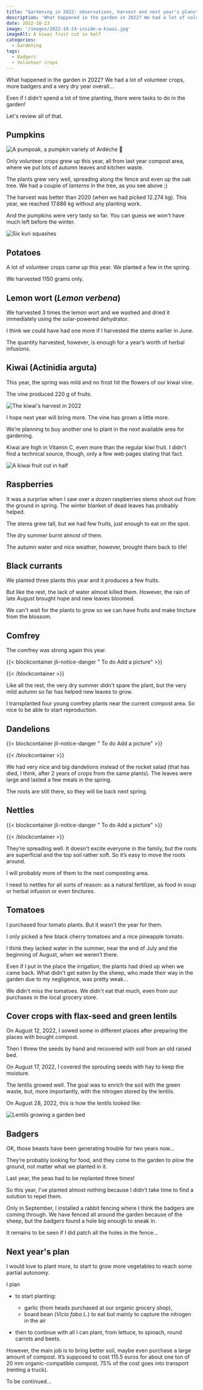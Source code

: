 ```yaml
---
title: "Gardening in 2022: observations, harvest and next year's plans"
description: 'What happened in the garden in 2022? We had a lot of volunteer crops and badgers...'
date: 2022-10-23
image: '/images/2022-10-24-inside-a-kiwai.jpg'
imageAlt: A kiwai fruit cut in half
categories:
  - Gardening
tags:
  - Badgers
  - Volunteer crops
---
```


What happened in the garden in 2022? We had a lot of volunteer crops, more badgers and a very dry year overall...

Even if I didn't spend a lot of time planting, there were tasks to do in the garden!

Let's review all of that.

<!-- more -->

## Pumpkins

![A pumpoak, a pumpkin variety of Ardèche 🤣](images/pumking-in-a-oak-tree.jpg)

Only volunteer crops grew up this year, all from last year compost area, where we put lots of autumn leaves and kitchen waste.

The plants grew very well, spreading along the fence and even up the oak tree. We had a couple of _lanterns_ in the tree, as you see above ;)

The harvest was better than 2020 (when we had picked 12.274 kg). This year, we reached 17.686 kg without any planting work.

And the pumpkins were very tasty so far. You can guess we won't have much left before the winter.

![Six kuri squashes](images/last-kuri-squash-harvested-in-october.jpg 'Those were the last squash harvested on October 23rd.')

## Potatoes

A lot of volunteer crops came up this year. We planted a few in the spring.

We harvested 1150 grams only.

## Lemon wort (_Lemon verbena_)

We harvested 3 times the lemon wort and we washed and dried it immediately using the solar-powered dehydrator.

I think we could have had one more if I harvested the stems earlier in June.

The quantity harvested, however, is enough for a year’s worth of herbal infusions.

## Kiwai (Actinidia arguta)

This year, the spring was mild and no frost hit the flowers of our kiwai vine.

The vine produced 220 g of fruits.

![The kiwai's harvest in 2022](images/kiwai-harvest-2022.jpg 'It seems little but what a joy to produce something out of your own garden.')

I hope next year will bring more. The vine has grown a little more.

We’re planning to buy another one to plant in the next available area for gardening.

Kiwai are high in Vitamin C, even more than the regular kiwi fruit. I didn't find a technical source, though, only a few web pages stating that fact.

![A kiwai fruit cut in half](/images/2022-10-24-inside-a-kiwai.jpg 'You can eat the whole fruit, skin included. Miam!')

## Raspberries

It was a surprise when I saw over a dozen raspberries stems shoot out from the ground in spring. The winter blanket of dead leaves has probably helped.

The stems grew tall, but we had few fruits, just enough to eat on the spot.

The dry summer burnt almost of them.

The autumn water and nice weather, however, brought them back to life!

## Black currants

We planted three plants this year and it produces a few fruits.

But like the rest, the lack of water almost killed them. However, the rain of late August brought hope and new leaves bloomed.

We can't wait for the plants to grow so we can have fruits and make tincture from the blossom.

## Comfrey

The comfrey was strong again this year.

{{< blockcontainer jli-notice-danger " To do Add a picture" >}}

{{< /blockcontainer >}}

Like all the rest, the very dry summer didn't spare the plant, but the very mild autumn so far has helped new leaves to grow.

I transplanted four young comfrey plants near the current compost area. So nice to be able to start reproduction.

## Dandelions

{{< blockcontainer jli-notice-danger " To do Add a picture" >}}

{{< /blockcontainer >}}

We had very nice and big dandelions instead of the rocket salad (that has died, I think, after 2 years of crops from the same plants). The leaves were large and lasted a few meals in the spring.

The roots are still there, so they will be back next spring.

## Nettles

{{< blockcontainer jli-notice-danger " To do Add a picture" >}}

{{< /blockcontainer >}}

They’re spreading well. It doesn't excite everyone in the family, but the roots are superficial and the top soil rather soft. So it’s easy to move the roots around.

I will probably more of them to the next composting area.

I need to nettles for all sorts of reason: as a natural fertilizer, as food in soup or herbal infusion or even tinctures.

## Tomatoes

I purchased four tomato plants. But it wasn't the year for them.

I only picked a few black cherry tomatoes and a nice pineapple tomato.

I think they lacked water in the summer, near the end of July and the beginning of August, when we weren’t there.

Even if I put in the place the irrigation, the plants had dried up when we came back. What didn't get eaten by the sheep, who made their way in the garden due to my negligence, was pretty weak...

We didn't miss the tomatoes. We didn't eat that much, even from our purchases in the local grocery store.

## Cover crops with flax-seed and green lentils

On August 12, 2022, I sowed some in different places after preparing the places with bought compost.

Then I threw the seeds by hand and recovered with soil from an old raised bed.

On August 17, 2022, I covered the sprouting seeds with hay to keep the moisture.

The lentils growed well. The goal was to enrich the soil with the green waste, but, more importantly, with the nitrogen stored by the lentils.

On August 28, 2022, this is how the lentils looked like:

![Lentils growing a garden bed](images/lentils-growing-a-garden-bed.jpg)

## Badgers

OK, those beasts have been generating trouble for two years now...

They’re probably looking for food, and they come to the garden to plow the ground, not matter what we planted in it.

Last year, the peas had to be replanted three times!

So this year, I've planted almost nothing because I didn't take time to find a solution to repel them.

Only in September, I installed a rabbit fencing where I think the badgers are coming through. We have fenced all around the garden because of the sheep, but the badgers found a hole big enough to sneak in.

It remains to be seen if I did patch all the holes in the fence...

## Next year's plan

I would love to plant more, to start to grow more vegetables to reach some partial autonomy.

I plan

- to start planting:

  - garlic (from heads purchased at our organic grocery shop),
  - board bean (_Vicia faba L._) to eat but mainly to capture the nitrogen in the air

- then to continue with all I can plant, from lettuce, to spinach, round carrots and beets.

However, the main job is to bring better soil, maybe even purchase a large amount of compost. It’s supposed to cost 115.5 euros for about one ton of 20 mm organic-compatible compost. 75% of the cost goes into transport (renting a truck).

To be continued...
